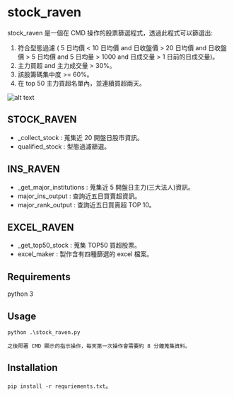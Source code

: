 # stock_raven
stock_raven 是一個在 CMD 操作的股票篩選程式，透過此程式可以篩選出:
1. 符合型態過濾 ( 5 日均價 < 10 日均價 and 日收盤價 > 20 日均價 and 日收盤價 > 5 日均價 and 5 日均量 > 1000 and 日成交量 > 1 日前的日成交量)。
2. 主力買超 and 主力成交量 > 30%。
3. 該股籌碼集中度 >= 60%。
4. 在 top 50 主力買超名單內，並連續買超兩天。

![alt text](https://i.pinimg.com/474x/c2/ea/74/c2ea74d12d54e4a783f3ef4151d70418.jpg)

## STOCK_RAVEN
* _collect_stock : 蒐集近 20 開盤日股市資訊。 
* qualified_stock : 型態過濾篩選。

## INS_RAVEN
* _get_major_institutions : 蒐集近 5 開盤日主力(三大法人)資訊。 
* major_ins_output : 查詢近五日買賣超資訊。
* major_rank_output : 查詢近五日買賣超 TOP 10。

## EXCEL_RAVEN
* _get_top50_stock : 蒐集 TOP50 買超股票。
* excel_maker : 製作含有四種篩選的 excel 檔案。

## Requirements
python 3

## Usage
```
python .\stock_raven.py

之後照著 CMD 顯示的指示操作，每天第一次操作會需要約 8 分鐘蒐集資料。
```
## Installation
`pip install -r requriements.txt`。
